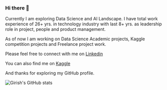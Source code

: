 ### Hi there 👋

Currently I am exploring Data Science and AI Landscape. I have total work experience of 26+ yrs. in technology industry with last 8+ yrs. as leadership role in project, people and product management. 

As of now I am working on Data Science Academic projects, Kaggle competition projects and Freelance project work.

Please feel free to connect with me on
[Linkedin](https://www.linkedin.com/in/girishsahu)

You can also find me on
[Kaggle](https://www.kaggle.com/girishkumarsahu)

And thanks for exploring my GitHub profile.

![Girish's GitHub stats](https://github-readme-stats.vercel.app/api?username=girishksahu&show_icons=true&theme=dark)
